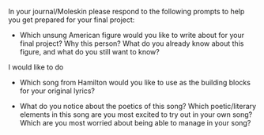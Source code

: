 In your journal/Moleskin please respond to the following prompts to help you get prepared for your final project: 

-   Which unsung American figure would you like to write about for your final project? Why this person? What do you already know about this figure, and what do you still want to know? 

I would like to do 

-   Which song from Hamilton would you like to use as the building blocks for your original lyrics? 
    
-   What do you notice about the poetics of this song? Which poetic/literary elements in this song are you most excited to try out in your own song? Which are you most worried about being able to manage in your song?